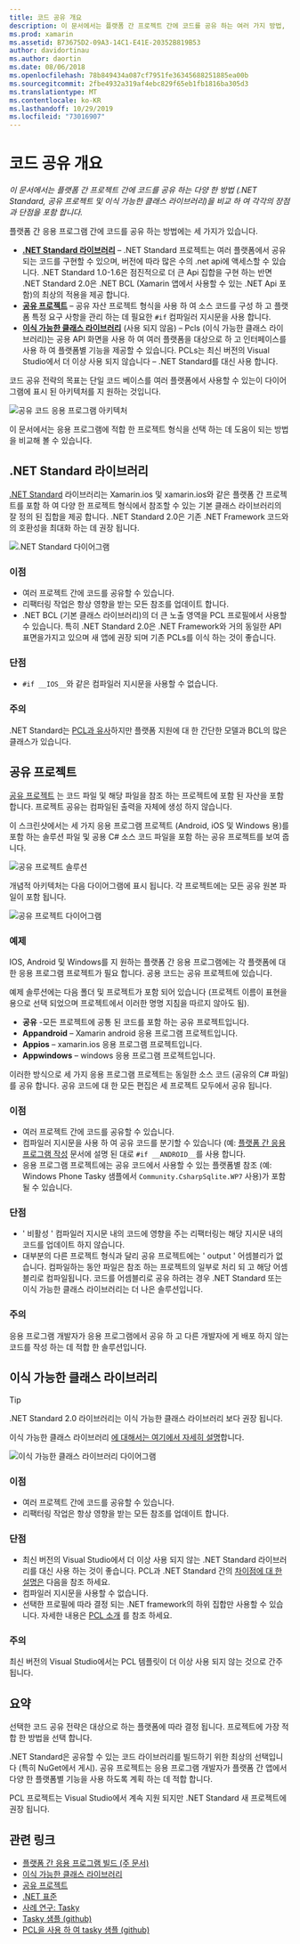 ```yaml
---
title: 코드 공유 개요
description: 이 문서에서는 플랫폼 간 프로젝트 간에 코드를 공유 하는 여러 가지 방법, 즉 공유 프로젝트, 이식 가능한 클래스 라이브러리 및 각각의 장점과 단점을 포함 하는 .NET Standard를 비교 합니다.
ms.prod: xamarin
ms.assetid: B73675D2-09A3-14C1-E41E-20352B819B53
author: davidortinau
ms.author: daortin
ms.date: 08/06/2018
ms.openlocfilehash: 78b849434a087cf7951fe36345688251885ea00b
ms.sourcegitcommit: 2fbe4932a319af4ebc829f65eb1fb1816ba305d3
ms.translationtype: MT
ms.contentlocale: ko-KR
ms.lasthandoff: 10/29/2019
ms.locfileid: "73016907"
---
```

# <a name="sharing-code-overview"></a>코드 공유 개요

_이 문서에서는 플랫폼 간 프로젝트 간에 코드를 공유 하는 다양 한 방법 (.NET Standard, 공유 프로젝트 및 이식 가능한 클래스 라이브러리)을 비교 하 여 각각의 장점과 단점을 포함 합니다._

플랫폼 간 응용 프로그램 간에 코드를 공유 하는 방법에는 세 가지가 있습니다.

- [ **.NET Standard 라이브러리**](#Net_Standard) – .NET Standard 프로젝트는 여러 플랫폼에서 공유 되는 코드를 구현할 수 있으며, 버전에 따라 많은 수의 .net api에 액세스할 수 있습니다. .NET Standard 1.0-1.6은 점진적으로 더 큰 Api 집합을 구현 하는 반면 .NET Standard 2.0은 .NET BCL (Xamarin 앱에서 사용할 수 있는 .NET Api 포함)의 최상의 적용을 제공 합니다.
- [**공유 프로젝트**](#Shared_Projects) – 공유 자산 프로젝트 형식을 사용 하 여 소스 코드를 구성 하 고 플랫폼 특정 요구 사항을 관리 하는 데 필요한 `#if` 컴파일러 지시문을 사용 합니다.
- [**이식 가능한 클래스 라이브러리**](#Portable_Class_Libraries) (사용 되지 않음) – Pcls (이식 가능한 클래스 라이브러리)는 공용 API 화면을 사용 하 여 여러 플랫폼을 대상으로 하 고 인터페이스를 사용 하 여 플랫폼별 기능을 제공할 수 있습니다. PCLs는 최신 버전의 Visual Studio에서 더 이상 사용 되지 않습니다 &ndash; .NET Standard를 대신 사용 합니다.

코드 공유 전략의 목표는 단일 코드 베이스를 여러 플랫폼에서 사용할 수 있는이 다이어그램에 표시 된 아키텍처를 지 원하는 것입니다.

 ![공유 코드 응용 프로그램 아키텍처](code-sharing-images/conceptualarchitecture.png "공유 코드 응용 프로그램 아키텍처")

이 문서에서는 응용 프로그램에 적합 한 프로젝트 형식을 선택 하는 데 도움이 되는 방법을 비교해 볼 수 있습니다.

<a name="Net_Standard" />

## <a name="net-standard-libraries"></a>.NET Standard 라이브러리

[.NET Standard](~/cross-platform/app-fundamentals/net-standard.md) 라이브러리는 Xamarin.ios 및 xamarin.ios와 같은 플랫폼 간 프로젝트를 포함 하 여 다양 한 프로젝트 형식에서 참조할 수 있는 기본 클래스 라이브러리의 잘 정의 된 집합을 제공 합니다. .NET Standard 2.0은 기존 .NET Framework 코드와의 호환성을 최대화 하는 데 권장 됩니다.

![.NET Standard 다이어그램](code-sharing-images/netstandard.png ".NET Standard 다이어그램")

### <a name="benefits"></a>이점

- 여러 프로젝트 간에 코드를 공유할 수 있습니다.
- 리팩터링 작업은 항상 영향을 받는 모든 참조를 업데이트 합니다.
- .NET BCL (기본 클래스 라이브러리)의 더 큰 노출 영역을 PCL 프로필에서 사용할 수 있습니다. 특히 .NET Standard 2.0은 .NET Framework와 거의 동일한 API 표면을가지고 있으며 새 앱에 권장 되며 기존 PCLs를 이식 하는 것이 좋습니다.

### <a name="disadvantages"></a>단점

- `#if __IOS__`와 같은 컴파일러 지시문을 사용할 수 없습니다.

### <a name="remarks"></a>주의

.NET Standard는 [PCL과 유사](https://docs.microsoft.com/dotnet/standard/net-standard#comparison-to-portable-class-libraries)하지만 플랫폼 지원에 대 한 간단한 모델과 BCL의 많은 클래스가 있습니다.

<a name="Shared_Projects" />

## <a name="shared-projects"></a>공유 프로젝트

[공유 프로젝트](~/cross-platform/app-fundamentals/shared-projects.md) 는 코드 파일 및 해당 파일을 참조 하는 프로젝트에 포함 된 자산을 포함 합니다. 프로젝트 공유는 컴파일된 출력을 자체에 생성 하지 않습니다.

이 스크린샷에서는 세 가지 응용 프로그램 프로젝트 (Android, iOS 및 Windows 용)를 포함 하는 솔루션 파일 및 공용 C# 소스 코드 파일을 포함 하는 공유 프로젝트를 보여 줍니다.

![공유 프로젝트 솔루션](code-sharing-images/sharedsolution.png "공유 프로젝트 솔루션")

개념적 아키텍처는 다음 다이어그램에 표시 됩니다. 각 프로젝트에는 모든 공유 원본 파일이 포함 됩니다.

![공유 프로젝트 다이어그램](code-sharing-images/sharedassetproject.png "공유 프로젝트 다이어그램")

### <a name="example"></a>예제

IOS, Android 및 Windows를 지 원하는 플랫폼 간 응용 프로그램에는 각 플랫폼에 대 한 응용 프로그램 프로젝트가 필요 합니다. 공용 코드는 공유 프로젝트에 있습니다.

예제 솔루션에는 다음 폴더 및 프로젝트가 포함 되어 있습니다 (프로젝트 이름이 표현을 용으로 선택 되었으며 프로젝트에서 이러한 명명 지침을 따르지 않아도 됨).

- **공유** -모든 프로젝트에 공통 된 코드를 포함 하는 공유 프로젝트입니다.
- **Appandroid** – Xamarin android 응용 프로그램 프로젝트입니다.
- **Appios** – xamarin.ios 응용 프로그램 프로젝트입니다.
- **Appwindows** – windows 응용 프로그램 프로젝트입니다.

이러한 방식으로 세 가지 응용 프로그램 프로젝트는 동일한 소스 코드 (공유의 C# 파일)를 공유 합니다. 공유 코드에 대 한 모든 편집은 세 프로젝트 모두에서 공유 됩니다.

### <a name="benefits"></a>이점

- 여러 프로젝트 간에 코드를 공유할 수 있습니다.
- 컴파일러 지시문을 사용 하 여 공유 코드를 분기할 수 있습니다 (예: [플랫폼 간 응용 프로그램 작성](~/cross-platform/app-fundamentals/building-cross-platform-applications/index.md) 문서에 설명 된 대로 `#if __ANDROID__`를 사용 합니다.
- 응용 프로그램 프로젝트에는 공유 코드에서 사용할 수 있는 플랫폼별 참조 (예: Windows Phone Tasky 샘플에서 `Community.CsharpSqlite.WP7` 사용)가 포함 될 수 있습니다.

### <a name="disadvantages"></a>단점

- ' 비활성 ' 컴파일러 지시문 내의 코드에 영향을 주는 리팩터링는 해당 지시문 내의 코드를 업데이트 하지 않습니다.
- 대부분의 다른 프로젝트 형식과 달리 공유 프로젝트에는 ' output ' 어셈블리가 없습니다. 컴파일하는 동안 파일은 참조 하는 프로젝트의 일부로 처리 되 고 해당 어셈블리로 컴파일됩니다. 코드를 어셈블리로 공유 하려는 경우 .NET Standard 또는 이식 가능한 클래스 라이브러리는 더 나은 솔루션입니다.

<a name="Shared_Remarks" />

### <a name="remarks"></a>주의

응용 프로그램 개발자가 응용 프로그램에서 공유 하 고 다른 개발자에 게 배포 하지 않는 코드를 작성 하는 데 적합 한 솔루션입니다.

<a name="Portable_Class_Libraries" />

## <a name="portable-class-libraries"></a>이식 가능한 클래스 라이브러리

> [!TIP]
> .NET Standard 2.0 라이브러리는 이식 가능한 클래스 라이브러리 보다 권장 됩니다.

이식 가능한 클래스 라이브러리 [에 대해서는 여기에서 자세히 설명](~/cross-platform/app-fundamentals/pcl.md)합니다.

![이식 가능한 클래스 라이브러리 다이어그램](code-sharing-images/portableclasslibrary.png "이식 가능한 클래스 라이브러리 다이어그램")

### <a name="benefits"></a>이점

- 여러 프로젝트 간에 코드를 공유할 수 있습니다.
- 리팩터링 작업은 항상 영향을 받는 모든 참조를 업데이트 합니다.

### <a name="disadvantages"></a>단점

- 최신 버전의 Visual Studio에서 더 이상 사용 되지 않는 .NET Standard 라이브러리를 대신 사용 하는 것이 좋습니다. PCL과 .NET Standard 간의 [차이점에 대 한 설명은](https://docs.microsoft.com/dotnet/standard/net-standard#comparison-to-portable-class-libraries) 다음을 참조 하세요.
- 컴파일러 지시문을 사용할 수 없습니다.
- 선택한 프로필에 따라 결정 되는 .NET framework의 하위 집합만 사용할 수 있습니다. 자세한 내용은 [PCL 소개](~/cross-platform/app-fundamentals/pcl.md) 를 참조 하세요.

### <a name="remarks"></a>주의

최신 버전의 Visual Studio에서는 PCL 템플릿이 더 이상 사용 되지 않는 것으로 간주 됩니다.

## <a name="summary"></a>요약

선택한 코드 공유 전략은 대상으로 하는 플랫폼에 따라 결정 됩니다. 프로젝트에 가장 적합 한 방법을 선택 합니다.

.NET Standard은 공유할 수 있는 코드 라이브러리를 빌드하기 위한 최상의 선택입니다 (특히 NuGet에서 게시). 공유 프로젝트는 응용 프로그램 개발자가 플랫폼 간 앱에서 다양 한 플랫폼별 기능을 사용 하도록 계획 하는 데 적합 합니다.

PCL 프로젝트는 Visual Studio에서 계속 지원 되지만 .NET Standard 새 프로젝트에 권장 됩니다.

## <a name="related-links"></a>관련 링크

- [플랫폼 간 응용 프로그램 빌드 (주 문서)](~/cross-platform/app-fundamentals/building-cross-platform-applications/index.md)
- [이식 가능한 클래스 라이브러리](~/cross-platform/app-fundamentals/pcl.md)
- [공유 프로젝트](~/cross-platform/app-fundamentals/shared-projects.md)
- [.NET 표준](~/cross-platform/app-fundamentals/net-standard.md)
- [사례 연구: Tasky](~/cross-platform/app-fundamentals/building-cross-platform-applications/case-study-tasky.md)
- [Tasky 샘플 (github)](https://github.com/xamarin/mobile-samples/tree/master/Tasky)
- [PCL을 사용 하 여 tasky 샘플 (github)](https://github.com/xamarin/mobile-samples/tree/master/TaskyPortable)
